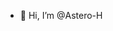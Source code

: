 - 🍉 Hi, I’m @Astero-H

<!---- 📫 How to reach me ? easiest way is 
Astero-H/Astero-H is a ✨ special ✨ repository because its `README.md` (this file) appears on your GitHub profile.
You can click the Preview link to take a look at your changes.
--->
